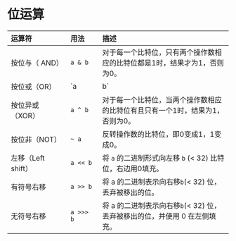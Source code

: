 # 位运算

| 运算符             | 用法      | 描述                                                         |
| :---------- | :-------------- | :------------------------------------------ |
| 按位与（ AND）<img width=75/>     | `a & b`<img width=60/>   | 对于每一个比特位，只有两个操作数相应的比特位都是1时，结果才为1，否则为0。 |
| 按位或（OR）       | `a | b`   | 对于每一个比特位，当两个操作数相应的比特位至少有一个1时，结果为1，否则为0。 |
| 按位异或（XOR）    | `a ^ b`   | 对于每一个比特位，当两个操作数相应的比特位有且只有一个1时，结果为1，否则为0。 |
| 按位非（NOT）      | `~ a`     | 反转操作数的比特位，即0变成1，1变成0。                       |
| 左移（Left shift） | `a << b`  | 将 `a` 的二进制形式向左移 `b` (< 32) 比特位，右边用0填充。   |
| 有符号右移         | `a >> b`  | 将 a 的二进制表示向右移` b `(< 32) 位，丢弃被移出的位。      |
| 无符号右移         | `a >>> b` | 将 a 的二进制表示向右移` b `(< 32) 位，丢弃被移出的位，并使用 0 在左侧填充。 |

